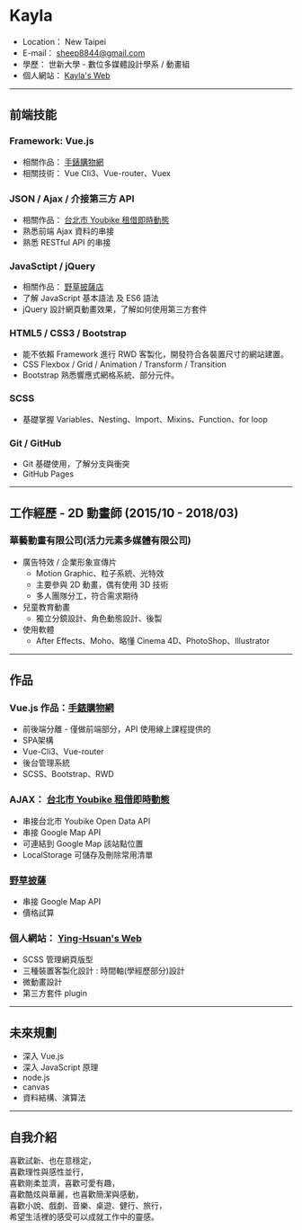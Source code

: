 # Kayla
- Location： New Taipei
- E-mail： sheep8844@gmail.com
- 學歷： 世新大學 - 數位多媒體設計學系 / 動畫組
- 個人網站： [Kayla's Web](https://kayla8844.github.io/Kayla-s-Web/)

---------------------------

## 前端技能

### Framework: Vue.js
- 相關作品： [手錶購物網](https://ying-hsuan.github.io/Watches-Shop/#/)
- 相關技術： Vue Cli3、Vue-router、Vuex

### JSON / Ajax / 介接第三方 API 
- 相關作品： [台北市 Youbike 租借即時動態](https://ying-hsuan.github.io/Taipei-Youbike/)
- 熟悉前端 Ajax 資料的串接
- 熟悉 RESTful API 的串接

### JavaSctipt / jQuery
- 相關作品： [野草披薩店](https://ying-hsuan.github.io/Pizza-Shop/)
- 了解 JavaScript 基本語法 及 ES6 語法
- jQuery 設計網頁動畫效果，了解如何使用第三方套件

### HTML5 / CSS3 / Bootstrap
- 能不依賴 Framework 進行 RWD 客製化，開發符合各裝置尺寸的網站建置。
- CSS Flexbox / Grid / Animation / Transform / Transition
- Bootstrap 熟悉響應式網格系統、部分元件。

### SCSS
- 基礎掌握 Variables、Nesting、Import、Mixins、Function、for loop

### Git / GitHub 
- Git 基礎使用，了解分支與衝突
- GitHub Pages

---------------------------

## 工作經歷 - 2D 動畫師 (2015/10 - 2018/03)
### 華藝動畫有限公司(活力元素多媒體有限公司)    

- 廣告特效 / 企業形象宣傳片   
    - Motion Graphic、粒子系統、光特效
    - 主要參與 2D 動畫，偶有使用 3D 技術
    - 多人團隊分工，符合需求期待
- 兒童教育動畫
    - 獨立分鏡設計、角色動態設計、後製
- 使用軟體
    - After Effects、Moho、略懂 Cinema 4D、PhotoShop、Illustrator

---------------------------

## 作品

### Vue.js 作品：[手錶購物網](https://ying-hsuan.github.io/Watches-Shop/#/)
- 前後端分離 - 僅做前端部分，API 使用線上課程提供的
- SPA架構
- Vue-Cli3、Vue-router
- 後台管理系統
- SCSS、Bootstrap、RWD

### AJAX： [台北市 Youbike 租借即時動態](https://ying-hsuan.github.io/Taipei-Youbike/)
- 串接台北市 Youbike Open Data API
- 串接 Google Map API
- 可連結到 Google Map 該站點位置 
- LocalStorage 可儲存及刪除常用清單

### [野草披薩](https://ying-hsuan.github.io/Pizza-Shop/)
- 串接 Google Map API
- 價格試算

### 個人網站： [Ying-Hsuan's Web](https://kayla8844.github.io/Kayla-s-Web/)
- SCSS 管理網頁版型
- 三種裝置客製化設計 : 時間軸(學經歷部分)設計
- 微動畫設計
- 第三方套件 plugin

---------------------------

## 未來規劃

- 深入 Vue.js
- 深入 JavaScript 原理
- node.js
- canvas
- 資料結構、演算法

---------------------------

## 自我介紹

喜歡試新、也在意穩定，  
喜歡理性與感性並行，  
喜歡剛柔並濟，喜歡可愛有趣，  
喜歡酷炫與華麗，也喜歡簡潔與感動，  
喜歡小說、戲劇、音樂、桌遊、健行、旅行，  
希望生活裡的感受可以成就工作中的靈感。
